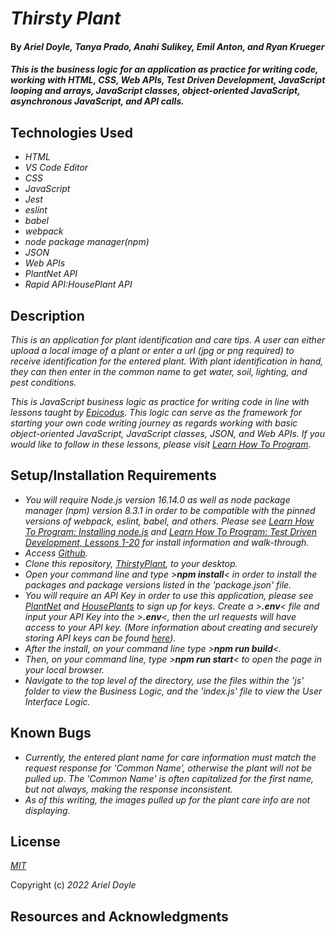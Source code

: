 # _Thirsty Plant_

#### By _**Ariel Doyle, Tanya Prado, Anahi Sulikey, Emil Anton, and Ryan Krueger**_

#### _This is the business logic for an application as practice for writing code, working with HTML, CSS, Web APIs, Test Driven Development, JavaScript looping and arrays, JavaScript classes, object-oriented JavaScript, asynchronous JavaScript, and API calls._

## Technologies Used

- _HTML_
- _VS Code Editor_
- _CSS_
- _JavaScript_
- _Jest_
- _eslint_
- _babel_
- _webpack_
- _node package manager(npm)_
- _JSON_
- _Web APIs_
- _PlantNet API_
- _Rapid API:HousePlant API_

## Description

_This is an application for plant identification and care tips. A user can either upload a local image of a plant or enter a url (jpg or png required) to receive identification for the entered plant. With plant identification in hand, they can then enter in the common name to get water, soil, lighting, and pest conditions._

_This is JavaScript business logic as practice for writing code in line with lessons taught by [Epicodus](https://www.epicodus.com). This logic can serve as the framework for starting your own code writing journey as regards working with basic object-oriented JavaScript, JavaScript classes, JSON, and Web APIs. If you would like to follow in these lessons, please visit [Learn How To Program](https://www.learnhowtoprogram.com/intermediate-javascript-part-time)._

## Setup/Installation Requirements

- _You will require Node.js version 16.14.0 as well as node package manager (npm) version 8.3.1 in order to be compatible with the pinned versions of webpack, eslint, babel, and others. Please see [Learn How To Program: Installing node.js](https://www.learnhowtoprogram.com/intermediate-javascript/setting-up-javascript/installing-node-js) and [Learn How To Program: Test Driven Development, Lessons 1-20](https://www.learnhowtoprogram.com/intermediate-javascript-part-time/test-driven-development/test-driven-development-and-environments-with-javascript-objectives) for install information and walk-through._
-  _Access [Github](https://github.com/)._
- _Clone this repository, [ThirstyPlant](https://github.com/Ariel-Doyle/ThirstyPlant.git), to your desktop._
- _Open your command line and type >**npm install**< in order to install the packages and package versions listed in the 'package.json' file._
- _You will require an API Key in order to use this application, please see [PlantNet](https://my.plantnet.org/) and [HousePlants](https://rapidapi.com/rosoemawd/api/house-plants) to sign up for keys. Create a >**.env**< file and input your API Key into the >**.env**<, then the url requests will have access to your API key. (More information about creating and securely storing API keys can be found [here](https://www.learnhowtoprogram.com/intermediate-javascript-part-time/asynchrony-and-apis/protecting-api-keys))._ 
- _After the install, on your command line type >**npm run build**<._
- _Then, on your command line, type >**npm run start**< to open the page in your local browser._
- _Navigate to the top level of the directory, use the files within the 'js' folder to view the Business Logic, and the 'index.js' file to view the User Interface Logic._

## Known Bugs

- _Currently, the entered plant name for care information must match the request response for 'Common Name', otherwise the plant will not be pulled up. The 'Common Name' is often capitalized for the first name, but not always, making the response inconsistent._
- _As of this writing, the images pulled up for the plant care info are not displaying._

## License

_[MIT](https://choosealicense.com/licenses/mit/)_

Copyright (c) _2022_ _Ariel Doyle_ 

## Resources and Acknowledgments 
